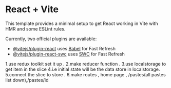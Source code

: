 # React + Vite

This template provides a minimal setup to get React working in Vite with HMR and some ESLint rules.

Currently, two official plugins are available:

- [@vitejs/plugin-react](https://github.com/vitejs/vite-plugin-react/blob/main/packages/plugin-react/README.md) uses [Babel](https://babeljs.io/) for Fast Refresh
- [@vitejs/plugin-react-swc](https://github.com/vitejs/vite-plugin-react-swc) uses [SWC](https://swc.rs/) for Fast Refresh



1.use redux toolkit set it up .
2.make reducer function .
3.use localstorage to get item in the slice 
4.i.e initial state will be the data store in localstorage.
5.connect the slice to store .
6.make routes , home page , /pastes(all pastes list down),/pastes/id

